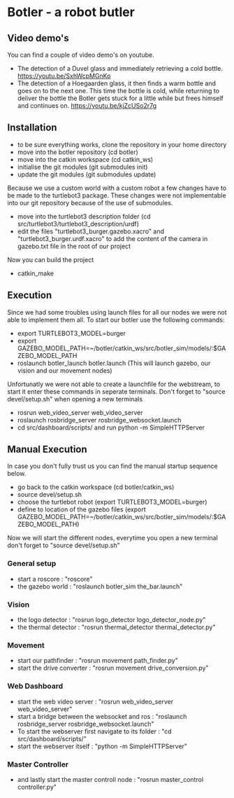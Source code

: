 # Botler - a robot butler

## Video demo's
You can find a couple of video demo's on youtube.
* The detection of a Duvel glass and immediately retrieving a cold bottle. https://youtu.be/SxhWcpMGnKo
* The detection of a Hoegaarden glass, it then finds a warm bottle and goes on to the next one. This time the bottle is cold, while returning to deliver the bottle the Botler gets stuck for a little while but frees himself and continues on. https://youtu.be/kjZcUSo2r7g

## Installation
* to be sure everything works, clone the repository in your home directory
* move into the botler repository (cd botler)
* move into the catkin workspace (cd catkin_ws)
* initialise the git modules (git submodules init)
* update the git modules (git submodules update)

Because we use a custom world with a custom robot a few changes have to be made to the turtlebot3 package.
These changes were not implementable into our git repository because of the use of submodules.

* move into the turtlebot3 description folder (cd src/turtlebot3/turtlebot3_description/urdf)
* edit the files "turtlebot3_burger.gazebo.xacro" and "turtlebot3_burger.urdf.xacro" to add the content of the camera in gazebo.txt file in the root of our project

Now you can build the project

* catkin_make

## Execution
Since we had some troubles using launch files for all our nodes we were not able to implement them all.
To start our botler use the following commands:

* export TURTLEBOT3_MODEL=burger
* export GAZEBO_MODEL_PATH=~/botler/catkin_ws/src/botler_sim/models/:$GAZEBO_MODEL_PATH
* roslaunch botler_launch botler.launch     (This will launch gazebo, our vision and our movement nodes)

Unfortunatly we were not able to create a launchfile for the webstream, to start it enter these commands in seperate terminals.
Don't forget to "source devel/setup.sh" when opening a new terminals

* rosrun web_video_server web_video_server
* roslaunch rosbridge_server rosbridge_websocket.launch
* cd src/dashboard/scripts/ and run python -m SimpleHTTPServer

## Manual Execution
In case you don't fully trust us you can find the manual startup sequence below.

* go back to the catkin workspace (cd botler/catkin_ws)
* source devel/setup.sh
* choose the turtlebot robot (export TURTLEBOT3_MODEL=burger)
* define to location of the gazebo files (export GAZEBO_MODEL_PATH=~/botler/catkin_ws/src/botler_sim/models/:$GAZEBO_MODEL_PATH)

Now we will start the different nodes, everytime you open a new terminal don't forget to "source devel/setup.sh"

### General setup
* start a roscore : "roscore"
* the gazebo world : "roslaunch botler_sim the_bar.launch"

### Vision
* the logo detector : "rosrun logo_detector logo_detector_node.py"
* the thermal detector : "rosrun thermal_detector thermal_detector.py"

### Movement
* start our pathfinder : "rosrun movement path_finder.py"
* start the drive converter : "rosrun movement drive_conversion.py"

### Web Dashboard
* start the web video server : "rosrun web_video_server web_video_server"
* start a bridge between the websocket and ros : "roslaunch rosbridge_server rosbridge_websocket.launch"
* To start the webserver first navigate to its folder : "cd src/dashboard/scripts/"
* start the webserver itself : "python -m SimpleHTTPServer"

### Master Controller
* and lastly start the master controll node : "rosrun master_control controller.py"
